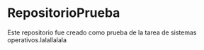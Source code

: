# RepositorioPrueba
Este repositorio fue creado como prueba de la tarea de sistemas operativos.lalallalala

